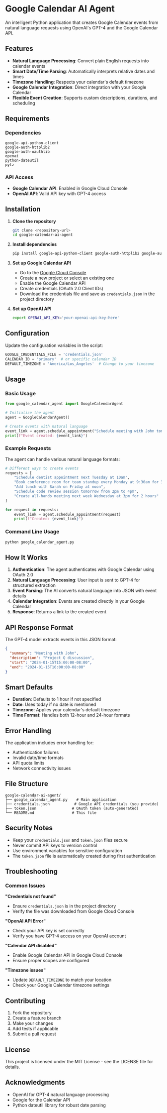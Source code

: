 # Google Calendar AI Agent

An intelligent Python application that creates Google Calendar events from natural language requests using OpenAI's GPT-4 and the Google Calendar API.

## Features

- **Natural Language Processing**: Convert plain English requests into calendar events
- **Smart Date/Time Parsing**: Automatically interprets relative dates and times
- **Timezone Handling**: Respects your calendar's default timezone
- **Google Calendar Integration**: Direct integration with your Google Calendar
- **Flexible Event Creation**: Supports custom descriptions, durations, and scheduling

## Requirements

### Dependencies

```
google-api-python-client
google-auth-httplib2
google-auth-oauthlib
openai
python-dateutil
pytz
```

### API Access

- **Google Calendar API**: Enabled in Google Cloud Console
- **OpenAI API**: Valid API key with GPT-4 access

## Installation

1. **Clone the repository**
   ```bash
   git clone <repository-url>
   cd google-calendar-ai-agent
   ```

2. **Install dependencies**
   ```bash
   pip install google-api-python-client google-auth-httplib2 google-auth-oauthlib openai python-dateutil pytz
   ```

3. **Set up Google Calendar API**
   - Go to the [Google Cloud Console](https://console.cloud.google.com/)
   - Create a new project or select an existing one
   - Enable the Google Calendar API
   - Create credentials (OAuth 2.0 Client IDs)
   - Download the credentials file and save as `credentials.json` in the project directory

4. **Set up OpenAI API**
   ```bash
   export OPENAI_API_KEY='your-openai-api-key-here'
   ```

## Configuration

Update the configuration variables in the script:

```python
GOOGLE_CREDENTIALS_FILE = 'credentials.json'
CALENDAR_ID = 'primary'  # or specific calendar ID
DEFAULT_TIMEZONE = 'America/Los_Angeles'  # Change to your timezone
```

## Usage

### Basic Usage

```python
from google_calendar_agent import GoogleCalendarAgent

# Initialize the agent
agent = GoogleCalendarAgent()

# Create events with natural language
event_link = agent.schedule_appointment("Schedule meeting with John tomorrow at 3pm for 1 hour about project Q")
print(f"Event created: {event_link}")
```

### Example Requests

The agent can handle various natural language formats:

```python
# Different ways to create events
requests = [
    "Schedule dentist appointment next Tuesday at 10am",
    "Book conference room for team standup every Monday at 9:30am for 30 minutes",
    "Add lunch with Sarah on Friday at noon",
    "Schedule code review session tomorrow from 2pm to 4pm",
    "Create all-hands meeting next week Wednesday at 3pm for 2 hours"
]

for request in requests:
    event_link = agent.schedule_appointment(request)
    print(f"Created: {event_link}")
```

### Command Line Usage

```bash
python google_calendar_agent.py
```

## How It Works

1. **Authentication**: The agent authenticates with Google Calendar using OAuth 2.0
2. **Natural Language Processing**: User input is sent to GPT-4 for structured extraction
3. **Event Parsing**: The AI converts natural language into JSON with event details
4. **Calendar Integration**: Events are created directly in your Google Calendar
5. **Response**: Returns a link to the created event

## API Response Format

The GPT-4 model extracts events in this JSON format:

```json
{
  "summary": "Meeting with John",
  "description": "Project Q discussion",
  "start": "2024-01-15T15:00:00-08:00",
  "end": "2024-01-15T16:00:00-08:00"
}
```

## Smart Defaults

- **Duration**: Defaults to 1 hour if not specified
- **Date**: Uses today if no date is mentioned
- **Timezone**: Applies your calendar's default timezone
- **Time Format**: Handles both 12-hour and 24-hour formats

## Error Handling

The application includes error handling for:
- Authentication failures
- Invalid date/time formats
- API quota limits
- Network connectivity issues

## File Structure

```
google-calendar-ai-agent/
├── google_calendar_agent.py    # Main application
├── credentials.json           # Google API credentials (you provide)
├── token.json                # OAuth token (auto-generated)
└── README.md                 # This file
```

## Security Notes

- Keep your `credentials.json` and `token.json` files secure
- Never commit API keys to version control
- Use environment variables for sensitive configuration
- The `token.json` file is automatically created during first authentication

## Troubleshooting

### Common Issues

**"Credentials not found"**
- Ensure `credentials.json` is in the project directory
- Verify the file was downloaded from Google Cloud Console

**"OpenAI API Error"**
- Check your API key is set correctly
- Verify you have GPT-4 access on your OpenAI account

**"Calendar API disabled"**
- Enable Google Calendar API in Google Cloud Console
- Ensure proper scopes are configured

**"Timezone issues"**
- Update `DEFAULT_TIMEZONE` to match your location
- Check your Google Calendar timezone settings

## Contributing

1. Fork the repository
2. Create a feature branch
3. Make your changes
4. Add tests if applicable
5. Submit a pull request

## License

This project is licensed under the MIT License - see the LICENSE file for details.

## Acknowledgments

- OpenAI for GPT-4 natural language processing
- Google for the Calendar API
- Python dateutil library for robust date parsing
